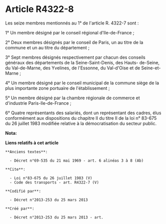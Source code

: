 # Article R4322-8

Les seize membres mentionnés au 1° de l'article R. 4322-7 sont : 

1° Un membre désigné par le conseil régional d'Ile-de-France ; 

2° Deux membres désignés par le conseil de Paris, un au titre de la commune et un au titre du département ; 

3° Sept membres désignés respectivement par chacun des conseils généraux des départements de la Seine-Saint-Denis, des Hauts-
de-Seine, du Val-de-Marne, des Yvelines, de l'Essonne, du Val-d'Oise et de Seine-et-Marne ; 

4° Un membre désigné par le conseil municipal de la commune siège de la plus importante zone portuaire de l'établissement ; 

5° Un membre désigné par la chambre régionale de commerce et d'industrie Paris-Ile-de-France ; 

6° Quatre représentants des salariés, dont un représentant des cadres, élus conformément aux dispositions du chapitre II du
titre II de la loi n° 83-675 du 26 juillet 1983 modifiée relative à la démocratisation du secteur public.

**Nota:**



**Liens relatifs à cet article**

	**Anciens textes**:

	  - Décret n°69-535 du 21 mai 1969 - art. 6 alinéas 3 à 8 (Ab)

	**Cite**:

	  - Loi n°83-675 du 26 juillet 1983 (V)
	  - Code des transports - art. R4322-7 (V)

	**Codifié par**:

	  - Décret n°2013-253 du 25 mars 2013

	**Créé par**:

	  - Décret n°2013-253 du 25 mars 2013 - art.
